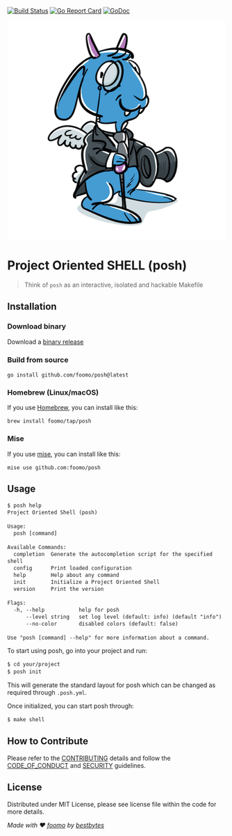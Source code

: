 [![Build Status](https://github.com/foomo/posh/actions/workflows/test.yml/badge.svg?branch=main&event=push)](https://github.com/foomo/posh/actions/workflows/test.yml)
[![Go Report Card](https://goreportcard.com/badge/github.com/foomo/posh)](https://goreportcard.com/report/github.com/foomo/posh)
[![GoDoc](https://godoc.org/github.com/foomo/posh?status.svg)](https://godoc.org/github.com/foomo/posh)

<p align="center">
  <img alt="POSH" src=".github/assets/posh.png"/>
</p>

# Project Oriented SHELL (posh)

> Think of `posh` as an interactive, isolated and hackable Makefile

## Installation

### Download binary

Download a [binary release](https://github.com/foomo/posh/releases)

### Build from source

```
go install github.com/foomo/posh@latest
```

### Homebrew (Linux/macOS)

If you use [Homebrew](https://brew.sh), you can install like this:
```
brew install foomo/tap/posh
```

### Mise

If you use [mise](https://https://mise.jdx.dev), you can install like this:
```
mise use github.com:foomo/posh
```

## Usage

```shell
$ posh help
Project Oriented Shell (posh)

Usage:
  posh [command]

Available Commands:
  completion  Generate the autocompletion script for the specified shell
  config      Print loaded configuration
  help        Help about any command
  init        Initialize a Project Oriented Shell
  version     Print the version

Flags:
  -h, --help           help for posh
      --level string   set log level (default: info) (default "info")
      --no-color       disabled colors (default: false)

Use "posh [command] --help" for more information about a command.
```

To start using posh, go into your project and run:

```bash
$ cd your/project
$ posh init
```

This will generate the standard layout for posh which can be changed as required through `.posh.yml`.

Once initialized, you can start posh through:

```bash
$ make shell
```

## How to Contribute

Please refer to the [CONTRIBUTING](.gihub/CONTRIBUTING.md) details and follow the [CODE_OF_CONDUCT](.gihub/CODE_OF_CONDUCT.md) and [SECURITY](.github/SECURITY.md) guidelines.

## License

Distributed under MIT License, please see license file within the code for more details.

_Made with ♥ [foomo](https://www.foomo.org) by [bestbytes](https://www.bestbytes.com)_
